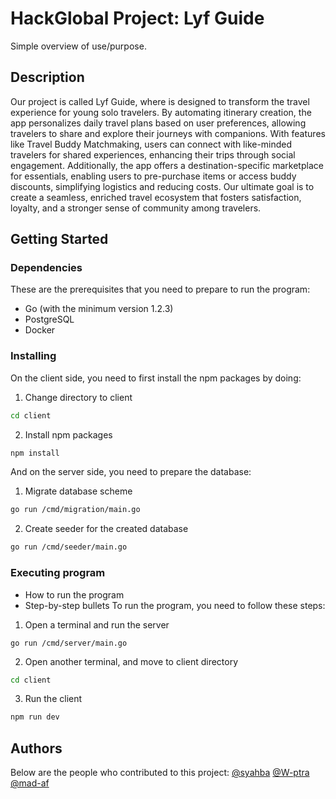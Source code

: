 # HackGlobal Project: Lyf Guide

Simple overview of use/purpose.

## Description

Our project is called Lyf Guide, where is designed to transform the travel experience for young solo travelers. By automating itinerary creation, the app personalizes daily travel plans based on user preferences, allowing travelers to share and explore their journeys with companions. With features like Travel Buddy Matchmaking, users can connect with like-minded travelers for shared experiences, enhancing their trips through social engagement. Additionally, the app offers a destination-specific marketplace for essentials, enabling users to pre-purchase items or access buddy discounts, simplifying logistics and reducing costs. Our ultimate goal is to create a seamless, enriched travel ecosystem that fosters satisfaction, loyalty, and a stronger sense of community among travelers.

## Getting Started

### Dependencies

These are the prerequisites that you need to prepare to run the program:
* Go (with the minimum version 1.2.3)
* PostgreSQL
* Docker

### Installing

On the client side, you need to first install the npm packages by doing:
1. Change directory to client
  ```sh
  cd client
  ```

2. Install npm packages
  ```sh
  npm install
  ```

And on the server side, you need to prepare the database:
1. Migrate database scheme
  ```sh
  go run /cmd/migration/main.go
  ```

2. Create seeder for the created database
  ```sh
  go run /cmd/seeder/main.go
  ```

### Executing program

* How to run the program
* Step-by-step bullets
To run the program, you need to follow these steps:
1. Open a terminal and run the server
  ```
  go run /cmd/server/main.go
  ```

2. Open another terminal, and move to client directory
  ```sh
  cd client
  ```

3. Run the client
  ```sh
  npm run dev
  ```

## Authors

Below are the people who contributed to this project:
[@syahba](https://github.com/syahba)
[@W-ptra](https://github.com/w-ptra)
[@mad-af](https://github.com/mad-af)
